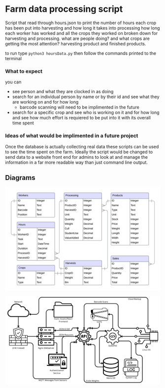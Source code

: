 # Farm data processing script
Script that read through hours.json to print the number of hours each crop has been put into harvesting and how long it takes into processing how long each worker has worked and all the crops they worked on broken down for harvesting and processing. what are people doing? and what crops are getting the most attention? harvesting product and finished products. 

to run type `python3 hoursData.py` then follow the commands printed to the terminal

### What to expect
you can
- see person and what they are clocked in as doing
- search for an individual person by name or by their id and see what they are working on and for how long
    - barcode scanning will need to be implimented in the future
- search for a specific crop and see who is working on it and for how long and see how much effort is requiered to be put into it with its overall time spent

### Ideas of what would be implimented in a future project
Once the database is actually collecting real data these scripts can be used to see the time spent on the farm. Ideally the script would be changed to send data to a website front end for admins to look at and manage the information in a far more readable way than just command line output. 

## Diagrams

![Database diagram](Data-Diagram.png)

![Server diagram](Server-Diagram.png)
